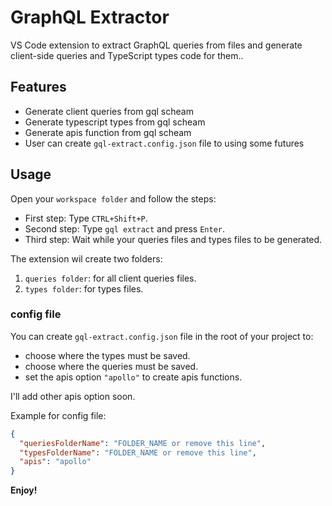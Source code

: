 # GraphQL Extractor

VS Code extension to extract GraphQL queries from files and generate client-side queries and TypeScript types code for them..

## Features

- Generate client queries from gql scheam  
- Generate typescript types from gql scheam  
- Generate apis function from gql scheam  
- User can create `gql-extract.config.json` file to using some futures

## Usage

Open your `workspace folder` and follow the steps:

- First step: Type `CTRL+Shift+P`.
- Second step: Type `gql extract` and press `Enter`.
- Third step: Wait while your queries files and types files to be generated.

The extension wil create two folders:

1. `queries folder`: for all client queries files.
2. `types folder`: for types files.

### config file

You can create `gql-extract.config.json` file in the root of your project to:

- choose where the types must be saved.
- choose where the queries must be saved.
- set the apis option `"apollo"` to create apis functions.

I'll add other apis option soon.

Example for config file:

```json
{
  "queriesFolderName": "FOLDER_NAME or remove this line",
  "typesFolderName": "FOLDER_NAME or remove this line",
  "apis": "apollo"
}
```

**Enjoy!**
